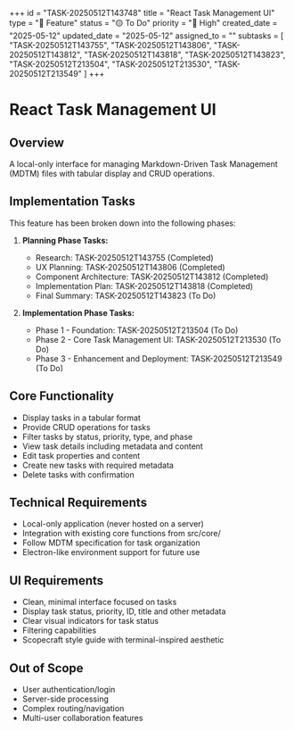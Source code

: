 +++
id = "TASK-20250512T143748"
title = "React Task Management UI"
type = "🌟 Feature"
status = "🟡 To Do"
priority = "🔼 High"
created_date = "2025-05-12"
updated_date = "2025-05-12"
assigned_to = ""
subtasks = [
  "TASK-20250512T143755",
  "TASK-20250512T143806",
  "TASK-20250512T143812",
  "TASK-20250512T143818",
  "TASK-20250512T143823",
  "TASK-20250512T213504",
  "TASK-20250512T213530",
  "TASK-20250512T213549"
]
+++

# React Task Management UI

## Overview
A local-only interface for managing Markdown-Driven Task Management (MDTM) files with tabular display and CRUD operations.

## Implementation Tasks
This feature has been broken down into the following phases:

1. **Planning Phase Tasks:**
   - Research: TASK-20250512T143755 (Completed)
   - UX Planning: TASK-20250512T143806 (Completed)
   - Component Architecture: TASK-20250512T143812 (Completed)
   - Implementation Plan: TASK-20250512T143818 (Completed)
   - Final Summary: TASK-20250512T143823 (To Do)

2. **Implementation Phase Tasks:**
   - Phase 1 - Foundation: TASK-20250512T213504 (To Do)
   - Phase 2 - Core Task Management UI: TASK-20250512T213530 (To Do)
   - Phase 3 - Enhancement and Deployment: TASK-20250512T213549 (To Do)

## Core Functionality
- Display tasks in a tabular format 
- Provide CRUD operations for tasks
- Filter tasks by status, priority, type, and phase
- View task details including metadata and content
- Edit task properties and content
- Create new tasks with required metadata
- Delete tasks with confirmation

## Technical Requirements
- Local-only application (never hosted on a server)
- Integration with existing core functions from src/core/
- Follow MDTM specification for task organization
- Electron-like environment support for future use

## UI Requirements
- Clean, minimal interface focused on tasks
- Display task status, priority, ID, title and other metadata
- Clear visual indicators for task status
- Filtering capabilities
- Scopecraft style guide with terminal-inspired aesthetic

## Out of Scope
- User authentication/login
- Server-side processing
- Complex routing/navigation
- Multi-user collaboration features
